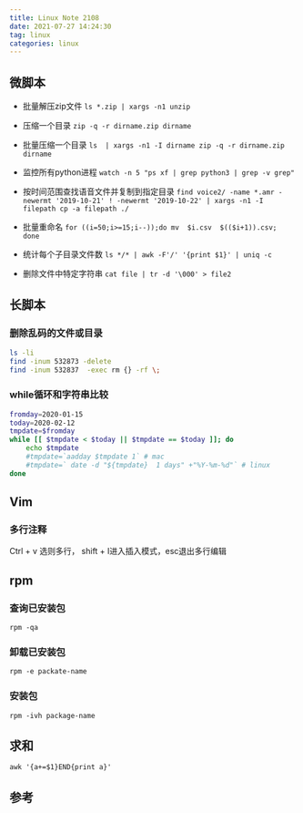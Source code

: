 ```yaml
---
title: Linux Note 2108
date: 2021-07-27 14:24:30
tag: linux
categories: linux
---
```


## 微脚本

* 批量解压zip文件
   `ls *.zip | xargs -n1 unzip`
* 压缩一个目录 
  `zip -q -r dirname.zip dirname`
* 批量压缩一个目录 
   `ls  | xargs -n1 -I dirname zip -q -r dirname.zip dirname`
* 监控所有python进程 
  `watch -n 5 "ps xf | grep python3 | grep -v grep"`
* 按时间范围查找语音文件并复制到指定目录
  `find voice2/ -name *.amr -newermt '2019-10-21' ! -newermt '2019-10-22' | xargs -n1 -I filepath cp -a filepath ./`

* 批量重命名
  `for ((i=50;i>=15;i--));do mv  $i.csv  $(($i+1)).csv; done`
* 统计每个子目录文件数
  `ls */* | awk -F'/' '{print $1}' | uniq -c`

* 删除文件中特定字符串
 `cat file | tr -d '\000' > file2`


## 长脚本

### 删除乱码的文件或目录

```bash
ls -li
find -inum 532873 -delete
find -inum 532837  -exec rm {} -rf \;
```

### while循环和字符串比较
```bash
fromday=2020-01-15
today=2020-02-12
tmpdate=$fromday
while [[ $tmpdate < $today || $tmpdate == $today ]]; do
    echo $tmpdate
    #tmpdate=`aadday $tmpdate 1` # mac
 	#tmpdate=` date -d "${tmpdate}  1 days" +"%Y-%m-%d"` # linux
done 
```

## Vim

### 多行注释

Ctrl + v 选则多行， shift + I进入插入模式，esc退出多行编辑

## rpm

### 查询已安装包
```
rpm -qa
```
### 卸载已安装包

```
rpm -e packate-name
```

### 安装包
```
rpm -ivh package-name
```

## 求和
```
awk '{a+=$1}END{print a}'
```

## 参考